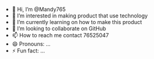 - 👋 Hi, I’m @Mandy765
- 👀 I’m interested in making product that use technology 
- 🌱 I’m currently learning on how to make this product 
- 💞️ I’m looking to collaborate on GitHub 
- 📫 How to reach me contact 76525047
- 😄 Pronouns: ...
- ⚡ Fun fact: ...

<!---
Mandy765/Mandy765 is a ✨ special ✨ repository because its `README.md` (this file) appears on your GitHub profile.
You can click the Preview link to take a look at your changes.
--->
